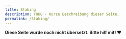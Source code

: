 ```yaml
---
title: Staking
description: TODO - Kurze Beschreibung dieser Seite.
permalink: /Staking/
---
```


**Diese Seite wurde noch nicht übersetzt. Bitte hilf mit! ❤**
